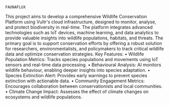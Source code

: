                                                                        FAUNAFLUX
This project aims to develop a comprehensive Wildlife Conservation Platform using Vultr's cloud infrastructure, designed to monitor, analyse, and protect biodiversity in real-time. The platform integrates advanced technologies such as IoT devices, machine learning, and data analytics to provide valuable insights into wildlife populations, habitats, and threats. The primary goal is to support conservation efforts by offering a robust solution for researchers, environmentalists, and policymakers to track critical wildlife data and optimize conservation strategies.
Key Features:
•	Wildlife Population Metrics: Tracks species populations and movements using IoT sensors and real-time data processing.
•	Behavioural Analysis: AI monitors wildlife behaviour, enabling deeper insights into species adaptation.
•	Species Extinction Alert: Provides early warnings to prevent species extinction with actionable data.
•	Community Engagement Metrics: Encourages collaboration between conservationists and local communities.
•	Climate Change Impact: Assesses the effect of climate changes on ecosystems and wildlife populations.
